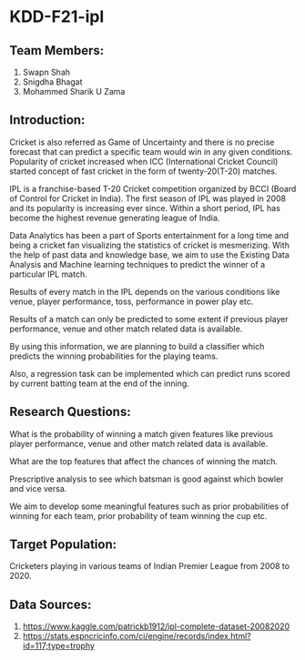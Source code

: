 # KDD-F21-ipl

## Team Members:
1) Swapn Shah
2) Snigdha Bhagat 
3) Mohammed Sharik U Zama

## Introduction:

Cricket is also referred as Game of Uncertainty and there is no precise forecast that can predict a specific team would win in any given conditions. Popularity of cricket increased when ICC (International Cricket Council) started concept of fast cricket in the form of twenty-20(T-20) matches. 

IPL is a franchise-based T-20 Cricket competition organized by BCCI (Board of Control for Cricket in India). The first season of IPL was played in 2008 and its popularity is increasing ever since. Within a short period, IPL has become the highest revenue generating league of India.

Data Analytics has been a part of Sports entertainment for a long time and being a cricket fan visualizing the statistics of cricket is mesmerizing. With the help of past data and knowledge base, we aim to use the Existing Data Analysis and Machine learning techniques to predict the winner of a particular IPL match.

Results of every match in the IPL depends on the various conditions like venue, player performance, toss, performance in power play etc.

Results of a match can only be predicted to some extent if previous player performance, venue and 
other match related data is available.

By using this information, we are planning to build a classifier which predicts the winning probabilities for the playing teams.

Also, a regression task can be implemented which can predict runs scored by current batting team at the end of the inning.

## Research Questions:

What is the probability of winning a match given features like previous player performance, venue and 
other match related data is available.

What are the top features that affect the chances of winning the match.

Prescriptive analysis to see which batsman is good against which bowler and vice versa.

We aim to develop some meaningful features such as prior probabilities of winning for each team, prior probability of team winning the cup etc. 

## Target Population: 
Cricketers playing in various teams of Indian Premier League from 2008 to 2020.

## Data Sources: 
1) https://www.kaggle.com/patrickb1912/ipl-complete-dataset-20082020
2) https://stats.espncricinfo.com/ci/engine/records/index.html?id=117;type=trophy

